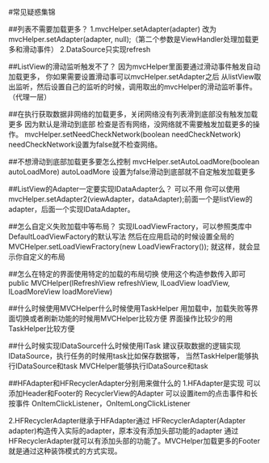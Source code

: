 #常见疑惑集锦


##列表不需要加载更多？
1.mvcHelper.setAdapter(adapter) 改为 mvcHelper.setAdapter(adapter, null);（第二个参数是ViewHandler处理加载更多和滑动事件）
2.DataSource只实现refresh

##ListView的滑动监听触发不了？
因为mvcHelper里面要通过滑动事件触发自动加载更多，
你如果需要设置滑动事可以mvcHelper.setAdapter之后 从listView取出监听，然后设置自己的监听的时候，调用取出的mvcHelper的滑动监听事件。（代理一层）

##在执行获取数据非网络的加载更多，关闭网络没有列表滑到底部没有触发加载更多
因为默认是滑动到底部 检查是否有网络，没网络就不需要触发加载更多的操作。
mvcHelper.setNeedCheckNetwork(boolean needCheckNetwork) needCheckNetwork设置为false就不检查网络。

##不想滑动到底部加载更多要怎么控制
mvcHelper.setAutoLoadMore(boolean autoLoadMore) autoLoadMore 设置为false滑动到底部就不自定触发加载更多

##ListView的Adapter一定要实现IDataAdapter么？
可以不用
你可以使用mvcHelper.setAdapter2(viewAdapter，dataAdapter);前面一个是listView的adapter，后面一个实现IDataAdapter。

##怎么自定义失败加载中等布局？
实现ILoadViewFractory，可以参照类库中DefaultLoadViewFactory的默认写法
然后在应用启动的时候设置全局的 MVCHelper.setLoadViewFractory(new LoadViewFractory());
就这样，就会显示你自定义的布局

##怎么在特定的界面使用特定的加载的布局切换
使用这个构造参数传入即可
public MVCHelper(IRefreshView refreshView, ILoadView loadView, ILoadMoreView loadMoreView)

##什么时候使用MVCHelper什么时候使用TaskHelper
用加载中，加载失败等界面切换或者刷新功能的时候用MVCHelper比较方便
界面操作比较少的用TaskHelper比较方便

##什么时候实现IDataSource什么时候使用ITask
建议获取数据的逻辑实现IDataSource，执行任务的时候用task比如保存数据等，
当然TaskHelper能够执行IDataSource和task
MVCHelper能够执行IDataSource和task

##HFAdapter和HFRecyclerAdapter分别用来做什么的
1.HFAdapter是实现 可以添加Header和Footer的 RecyclerView的Adapter
可以设置item的点击事件和长按事件 OnItemClickListener，OnItemLongClickListener

2.HFRecyclerAdapter继承于HFAdapter通过 HFRecyclerAdapter(Adapter adapter)构造传入实际的adapter，原本没有添加头部功能的adapter 通过HFRecyclerAdapter就可以有添加头部的功能了。MVCHelper加载更多的Footer就是通过这种装饰模式的方式实现。

